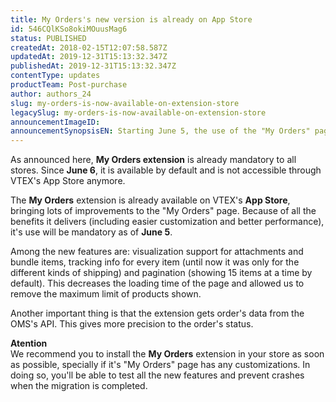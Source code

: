 ```yaml
---
title: My Orders's new version is already on App Store
id: 546CQlKSo8okiMOuusMag6
status: PUBLISHED
createdAt: 2018-02-15T12:07:58.587Z
updatedAt: 2019-12-31T15:13:32.347Z
publishedAt: 2019-12-31T15:13:32.347Z
contentType: updates
productTeam: Post-purchase
author: authors_24
slug: my-orders-is-now-available-on-extension-store
legacySlug: my-orders-is-now-available-on-extension-store
announcementImageID: 
announcementSynopsisEN: Starting June 5, the use of the "My Orders" page's extension will be required for all stores.
---
```


<div class="alert alert-info">
As announced here, <strong>My Orders extension</strong> is already mandatory to all stores. Since <strong>June 6</strong>, it is available by default and is not accessible through VTEX's App Store anymore.
</div>

The __My Orders__ extension is already available on VTEX's __App Store__, bringing lots of improvements to the "My Orders" page. Because of all the benefits it delivers (including easier customization and better performance), it's use will be mandatory as of __June 5__.

Among the new features are: visualization support for attachments and bundle items, tracking info for every item (until now it was only for the different kinds of shipping) and pagination (showing 15 items at a time by default). This decreases the loading time of the page and allowed us to remove the maximum limit of products shown.

Another important thing is that the extension gets order's data from the OMS's API. This gives more precision to the order's status.

<div class="alert alert-warning">
<strong>Atention</strong><br>
We recommend you to install the <strong>My Orders</strong> extension in your store as soon as possible, specially if it's "My Orders" page has any customizations. In doing so, you'll be able to test all the new features and prevent crashes when the migration is completed.
</div>

